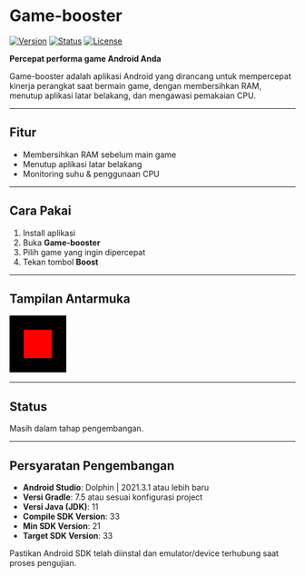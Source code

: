 # Game-booster

[![Version](https://img.shields.io/badge/version-1.0.0-blue)](https://img.shields.io/badge/version-1.0.0-blue)
[![Status](https://img.shields.io/badge/status-development-orange)](https://img.shields.io/badge/status-development-orange)
[![License](https://img.shields.io/badge/license-MIT-green)](https://img.shields.io/badge/license-MIT-green)

**Percepat performa game Android Anda**

Game-booster adalah aplikasi Android yang dirancang untuk mempercepat kinerja perangkat saat bermain game, dengan membersihkan RAM, menutup aplikasi latar belakang, dan mengawasi pemakaian CPU.

---

## Fitur

- Membersihkan RAM sebelum main game  
- Menutup aplikasi latar belakang  
- Monitoring suhu & penggunaan CPU  

---

## Cara Pakai

1. Install aplikasi  
2. Buka **Game-booster**  
3. Pilih game yang ingin dipercepat  
4. Tekan tombol **Boost**

---

## Tampilan Antarmuka

![Tampilan Aplikasi](contoh_gambar%20(1).png)

---

## Status

Masih dalam tahap pengembangan.

---

## Persyaratan Pengembangan

- **Android Studio**: Dolphin | 2021.3.1 atau lebih baru  
- **Versi Gradle**: 7.5 atau sesuai konfigurasi project  
- **Versi Java (JDK)**: 11  
- **Compile SDK Version**: 33  
- **Min SDK Version**: 21  
- **Target SDK Version**: 33  

Pastikan Android SDK telah diinstal dan emulator/device terhubung saat proses pengujian.
